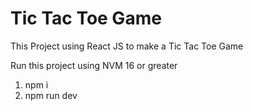 # Tic Tac Toe Game

This Project using React JS to make a Tic Tac Toe Game

Run this project using NVM 16 or greater
1. npm i
2. npm run dev
